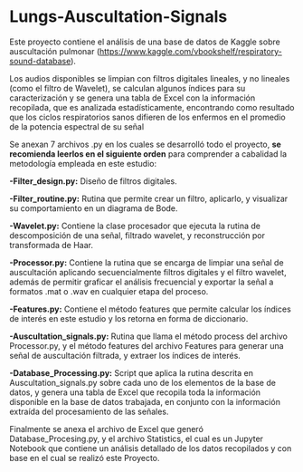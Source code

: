 # Lungs-Auscultation-Signals

Este proyecto contiene el análisis de una base de datos de Kaggle sobre auscultación pulmonar (https://www.kaggle.com/vbookshelf/respiratory-sound-database). 

Los audios disponibles se limpian con filtros digitales lineales, y no lineales (como el filtro de Wavelet), 
se calculan algunos índices para su caracterización y se genera una tabla de Excel con la información recopilada, 
que es analizada estadísticamente, encontrando como resultado que los ciclos respiratorios sanos difieren 
de los enfermos en el promedio de la potencia espectral de su señal


Se anexan 7 archivos .py en los cuales se desarrolló todo el proyecto, **se recomienda leerlos en el siguiente orden**
para comprender a cabalidad la metodología empleada en este estudio:

**-Filter_design.py:** Diseño de filtros digitales.

**-Filter_routine.py:** Rutina que permite crear un filtro, aplicarlo, y visualizar su comportamiento en un diagrama de Bode.

**-Wavelet.py:** Contiene la clase procesador que ejecuta la rutina de descomposición de una señal, filtrado wavelet, y reconstrucción por transformada de Haar.

**-Processor.py:** Contiene la rutina que se encarga de limpiar una señal de auscultación aplicando secuencialmente filtros digitales y el filtro wavelet, 
además de permitir graficar el análisis frecuencial y exportar la señal a formatos .mat o .wav en cualquier etapa del proceso.

**-Features.py:** Contiene el método features que permite calcular los índices de interés en este estudio y los retorna en forma de diccionario.

**-Auscultation_signals.py:** Rutina que llama el método process del archivo Processor.py, y el método features del archivo Features para generar una señal
de auscultación filtrada, y extraer los índices de interés.

**-Database_Processing.py:** Script que aplica la rutina descrita en Auscultation_signals.py sobre cada uno de los elementos de la base de datos, 
y genera una tabla de Excel que recopila toda la información disponible en la base de datos trabajada, en conjunto con la información extraída del 
procesamiento de las señales.


Finalmente se anexa el archivo de Excel que generó Database_Procesing.py, y el archivo Statistics, 
el cual es un Jupyter Notebook que contiene un análisis detallado de los datos recopilados y con base en el cual se realizó este Proyecto.

